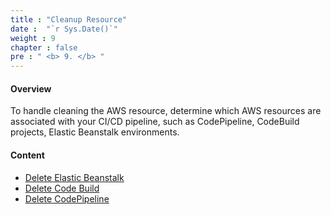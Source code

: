 ```yaml
---
title : "Cleanup Resource"
date :  "`r Sys.Date()`" 
weight : 9
chapter : false
pre : " <b> 9. </b> "
---
```


#### Overview
To handle cleaning the AWS resource, determine which AWS resources are associated with your CI/CD pipeline, such as CodePipeline, CodeBuild projects, Elastic Beanstalk environments.

#### Content
- [Delete Elastic Beanstalk](9.1-delete-elasticbeanstalk/)
- [Delete Code Build](9.2-delete-code-build/)
- [Delete CodePipeline](9.3-delete-code-pipline/)